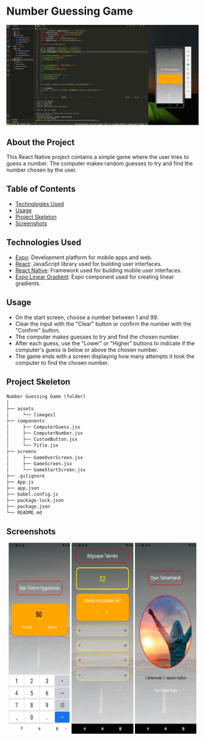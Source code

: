 # Number Guessing Game

<div align="center">
  <img src="./assets/screenshots/sayi_oyunu.gif" />
</div>

## About the Project

This React Native project contains a simple game where the user tries to guess a number. The computer makes random guesses to try and find the number chosen by the user.

## Table of Contents

- [Technologies Used](#technologies-used)
- [Usage](#usage)
- [Project Skeleton](#project-skeleton)
- [Screenshots](#screenshots)

## Technologies Used

- [Expo](https://expo.dev/): Development platform for mobile apps and web.
- [React](https://reactjs.org/): JavaScript library used for building user interfaces.
- [React Native](https://reactnative.dev/): Framework used for building mobile user interfaces.
- [Expo Linear Gradient](https://docs.expo.dev/versions/latest/sdk/linear-gradient/): Expo component used for creating linear gradients.

## Usage

- On the start screen, choose a number between 1 and 99.
- Clear the input with the "Clear" button or confirm the number with the "Confirm" button.
- The computer makes guesses to try and find the chosen number.
- After each guess, use the "Lower" or "Higher" buttons to indicate if the computer's guess is below or above the chosen number.
- The game ends with a screen displaying how many attempts it took the computer to find the chosen number.

## Project Skeleton

```
Number Guessing Game (folder)
│
├── assets
│     └── [images]
├── components
│     ├── ComputerGuess.jsx 
│     ├── ComputerNumber.jsx 
│     ├── CustomButton.jsx       
│     └── Title.jsx 
├── screens
│     ├── GameOverScreen.jsx 
│     ├── GameScreen.jsx      
│     └── GameStartScreen.jsx 
├── .gitignore
├── App.js
├── app.json
├── babel.config.js
├── package-lock.json
├── package.json
└── README.md
```

## Screenshots

<div align="center">
  <img src="./assets/screenshots/GameStartScreen.png"  width="32%" height="500" />
  <img src="./assets/screenshots/GameScreen.png"  width="32%" height="500" />
  <img src="./assets/screenshots/GameOverScreen.png"  width="32%" height="500" />
</div>